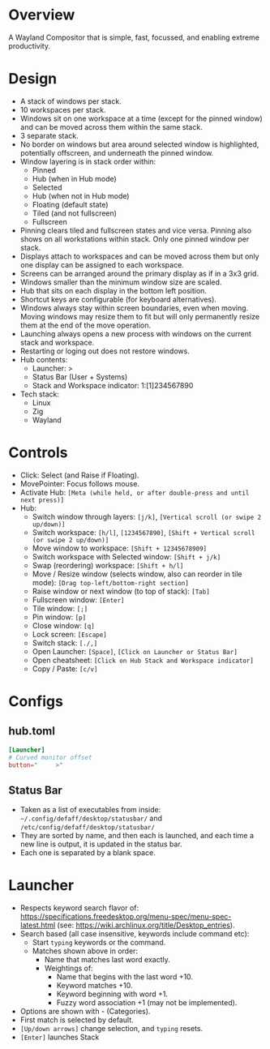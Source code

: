 # Overview

A Wayland Compositor that is simple, fast, focussed, and enabling extreme productivity.

# Design

* A stack of windows per stack.
* 10 workspaces per stack.
* Windows sit on one workspace at a time (except for the pinned window) and can be moved across them within the same stack.
* 3 separate stack.
* No border on windows but area around selected window is highlighted, potentially offscreen, and underneath the pinned window.
* Window layering is in stack order within:
  * Pinned
  * Hub (when in Hub mode)
  * Selected
  * Hub (when not in Hub mode)
  * Floating (default state)
  * Tiled (and not fullscreen)
  * Fullscreen
* Pinning clears tiled and fullscreen states and vice versa. Pinning also shows on all workstations within stack. Only one pinned window per stack.
* Displays attach to workspaces and can be moved across them but only one display can be assigned to each workspace.
* Screens can be arranged around the primary display as if in a 3x3 grid.
* Windows smaller than the minimum window size are scaled.
* Hub that sits on each display in the bottom left position.
* Shortcut keys are configurable (for keyboard alternatives).
* Windows always stay within screen boundaries, even when moving. Moving windows may resize them to fit but will only permanently resize them at the end of the move operation.
* Launching always opens a new process with windows on the current stack and workspace.
* Restarting or loging out does not restore windows.
* Hub contents:
  * Launcher: >
  * Status Bar (User + Systems)
  * Stack and Workspace indicator: 1:[1]234567890
* Tech stack:
  * Linux
  * Zig
  * Wayland

# Controls

* Click: Select (and Raise if Floating).
* MovePointer: Focus follows mouse.
* Activate Hub: `[Meta (while held, or after double-press and until next press)]`
* Hub:
  * Switch window through layers: `[j/k]`, `[Vertical scroll (or swipe 2 up/down)]`
  * Switch workspace: `[h/l]`, `[1234567890]`, `[Shift + Vertical scroll (or swipe 2 up/down)]`
  * Move window to workspace: `[Shift + 12345678909]`
  * Switch workspace with Selected window: `[Shift + j/k]`
  * Swap (reordering) workspace: `[Shift + h/l]`
  * Move / Resize window (selects window, also can reorder in tile mode): `[Drag top-left/bottom-right section]`
  * Raise window or next window (to top of stack): `[Tab]`
  * Fullscreen window: `[Enter]`
  * Tile window: `[;]`
  * Pin window: `[p]`
  * Close window: `[q]`
  * Lock screen: `[Escape]`
  * Switch stack: `[./,]`
  * Open Launcher: `[Space]`, `[Click on Launcher or Status Bar]`
  * Open cheatsheet: `[Click on Hub Stack and Workspace indicator]`
  * Copy / Paste: `[c/v]`

# Configs

## hub.toml

```toml
[Launcher]
# Curved monitor offset
button="     >"
```

## Status Bar

* Taken as a list of executables from inside: `~/.config/defaff/desktop/statusbar/` and `/etc/config/defaff/desktop/statusbar/`
* They are sorted by name, and then each is launched, and each time a new line is output, it is updated in the status bar.
* Each one is separated by a blank space.

# Launcher

* Respects keyword search flavor of:  https://specifications.freedesktop.org/menu-spec/menu-spec-latest.html (see: https://wiki.archlinux.org/title/Desktop_entries).
* Search based (all case insensitive, keywords include command etc):
  * Start `typing` keywords or the command.
  * Matches shown above in order:
    * Name that matches last word exactly.
    * Weightings of:
      * Name that begins with the last word +10.
      * Keyword matches +10.
      * Keyword beginning with word +1.
      * Fuzzy word association +1 (may not be implemented).
* Options are shown with <Name> - <Comment> (Categories).
* First match is selected by default.
* `[Up/down arrows]` change selection, and `typing` resets.
* `[Enter]` launches Stack

